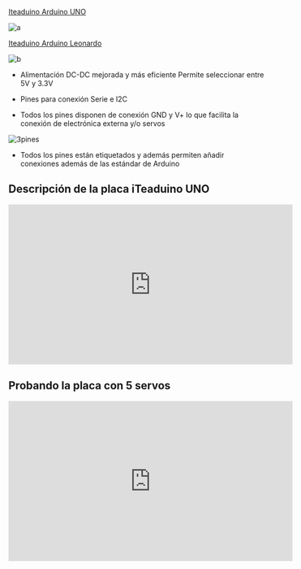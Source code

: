 [Iteaduino Arduino UNO](https://www.itead.cc/iteaduino-uno.html?acc=70efdf2ec9b086079795c442636b55fb)

![a](https://cdn.itead.cc/media/catalog/product/i/m/im130312001_8.jpg)

[Iteaduino Arduino Leonardo](https://www.itead.cc/iteaduino-leonardo.html?acc=70efdf2ec9b086079795c442636b55fb)

![b](https://cdn.itead.cc/media/catalog/product/cache/1/image/9df78eab33525d08d6e5fb8d27136e95/i/m/im120724001_8_1_2.jpg)


* Alimentación DC-DC mejorada y más eficiente
Permite seleccionar entre 5V y 3.3V

* Pines para conexión Serie e I2C

* Todos los pines disponen de conexión GND y V+ lo que facilita la conexión de electrónica externa y/o servos

![3pines](https://cdn.itead.cc/media/wysiwyg/Products/im120724001-4.jpg)

* Todos los pines están etiquetados y además permiten añadir conexiones además de las estándar de Arduino


## Descripción de la placa iTeaduino UNO

<iframe width="560" height="315" src="https://www.youtube.com/embed/IxYyOhElp_U" frameborder="0" allowfullscreen></iframe>

## Probando la placa con 5 servos

<iframe width="560" height="315" src="https://www.youtube.com/embed/fyX0IBi0DRc" frameborder="0" allowfullscreen></iframe>
